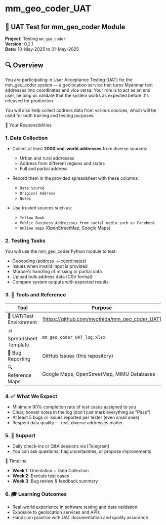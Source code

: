 # mm_geo_coder_UAT
## 🧪 UAT Test for mm_geo_coder Module
**Project:** Testing `mm_geo_coder`  
**Version:** 0.2.1  
**Date:** 10-May-2025 to 31-May-2025

## 🔍 Overview
You are participating in User Acceptance Testing (UAT) for the mm_geo_coder system — a geolocation service that turns Myanmar text addresses into coordinates and vice versa. Your role is to act as an end user, helping us validate that the system works as expected before it's released for production.

You will also help collect address data from various sources, which will be used for both training and testing purposes.

🎯 Your Responsibilities
### 1. Data Collection

- Collect at least **2000 real-world addresses** from diverse sources:
  - Urban and rural addresses
  - Address from different regions and states
  - Full and partial address
- Record them in the provided spreadsheet with these columns:
  - `Data Source`
  - `Original Address`
  - `Notes`

- Use trusted sources such as:
   - `Yellow Book`
   - `Public Business Addressses from social media such as Facebook`
   - `Online maps` (OpenStreetMap, Google Maps)

### 2. Testing Tasks
You will use the mm_geo_coder Python module to test:
- Geocoding (address → coordinates)
- Issues when invalid input is provided
- Module's handling of missing or partial data
- Upload bulk address data (CSV format)
- Compare system outputs with expected results

### 3. 🧰 Tools and Reference

| Tool                    | Purpose                                       |
|-------------------------|-----------------------------------------------|
| 🧪 UAT/Test Environment | [https://github.com/myothida/mm_geo_coder_UAT]             |
| 📊 Spreadsheet Template | `mm_geo_coder_UAT_log.xlsx`                  |
| 🐞 Bug Reporting        | GitHub Issues (this repository)              |
| 🔍 Reference Maps       | Google Maps, OpenStreetMap, MIMU Databases   |




### 4. ✅ What We Expect
- Minimum 90% completion rate of test cases assigned to you
- Clear, honest notes in the log (don’t just mark everything as "Pass")
- At least 5 bugs or issues reported per tester (even small ones)
- Respect data quality — real, diverse addresses matter

### 5. 💬 Support
- Daily check-ins or Q&A sessions via [Telegram]
- You can ask questions, flag uncertainties, or propose improvements

📅 Timeline
- **Week 1**: Orientation + Data Collection
- **Week 2**: Execute test cases
- **Week 3**: Bug review & feedback summary

### 6. 🎓 Learning Outcomes
- Real-world experience in software testing and data validation
- Exposure to geolocation services and APIs
- Hands-on practice with UAT documentation and quality assurance
